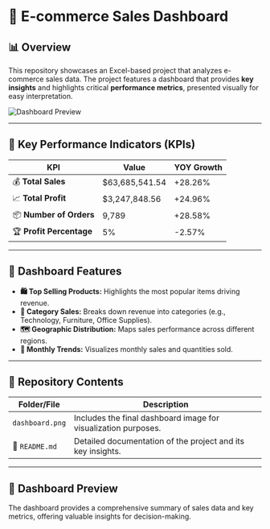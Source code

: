 # 🛒 E-commerce Sales Dashboard

## 📊 Overview
This repository showcases an Excel-based project that analyzes e-commerce sales data. The project features a dashboard that provides **key insights** and highlights critical **performance metrics**, presented visually for easy interpretation.

![Dashboard Preview](Finaldashboard.png)

---

## 🚀 Key Performance Indicators (KPIs)

| **KPI**                 | **Value**         | **YOY Growth** |
|--------------------------|-------------------|----------------|
| 💰 **Total Sales**       | $63,685,541.54   | +28.26%        |
| 📈 **Total Profit**      | $3,247,848.56    | +24.96%        |
| 📦 **Number of Orders**  | 9,789            | +28.58%        |
| 🏆 **Profit Percentage** | 5%               | -2.57%         |

---

## 🌟 Dashboard Features

- **🛍️ Top Selling Products:** Highlights the most popular items driving revenue.
- **📂 Category Sales:** Breaks down revenue into categories (e.g., Technology, Furniture, Office Supplies).
- **🗺️ Geographic Distribution:** Maps sales performance across different regions.
- **📅 Monthly Trends:** Visualizes monthly sales and quantities sold.

---

## 📁 Repository Contents

| **Folder/File** | **Description**                                           |
|------------------|-----------------------------------------------------------|
| `dashboard.png`  | Includes the final dashboard image for visualization purposes. |
| 📝 `README.md`    | Detailed documentation of the project and its key insights. |

---

## 📸 Dashboard Preview
The dashboard provides a comprehensive summary of sales data and key metrics, offering valuable insights for decision-making.
